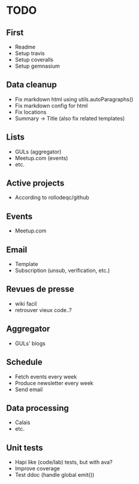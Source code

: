 # TODO

## First
* Readme
* Setup travis
* Setup coveralls
* Setup gemnasium

## Data cleanup
* Fix markdown html using utils.autoParagraphs()
* Fix markdown config for html
* Fix locations
* Summary -> Title (also fix related templates)

## Lists
* GULs (aggregator)
* Meetup.com (events)
* etc.

## Active projects
* According to rollodeqc/github

## Events
* Meetup.com

## Email
* Template
* Subscription (unsub, verification, etc.)

## Revues de presse
* wiki facil
* retrouver vieux code..?

## Aggregator
* GULs' blogs

## Schedule
* Fetch events every week
* Produce newsletter every week
* Send email

## Data processing
* Calais
* etc.

## Unit tests
* Hapi like (code/lab) tests, but with ava?
* Improve coverage
* Test ddoc (handle global emit())
